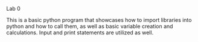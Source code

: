 Lab 0

This is a basic python program that showcases how to import libraries into python and how to call them, as well as basic variable creation and calculations.  Input and print statements are utilized as well.